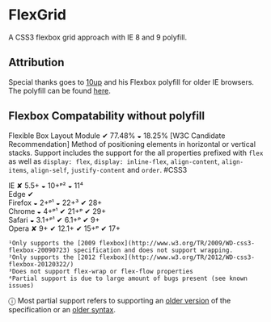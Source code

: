# FlexGrid

A CSS3 flexbox grid approach with IE 8 and 9 polyfill.
## Attribution

Special thanks goes to [10up](https://github.com/10up) and his Flexbox polyfill for older IE browsers. The polyfill can be found [here](https://github.com/10up/flexibility).

## Flexbox Compatability without polyfill
Flexible Box Layout Module ✔ 77.48% ◒ 18.25% [W3C Candidate Recommendation] Method of positioning elements in horizontal or vertical stacks. Support includes the support for the all properties prefixed with `flex` as well as `display: flex`, `display: inline-flex`, `align-content`, `align-items`, `align-self`, `justify-content` and `order`. #CSS3

IE ✘ 5.5+ ◒ 10+ᵖ² ◒ 11⁴  
Edge ✔  
Firefox ◒ 2+ᵖ¹ ◒ 22+³ ✔ 28+  
Chrome ◒ 4+ᵖ¹ ✔ 21+ᵖ ✔ 29+  
Safari ◒ 3.1+ᵖ¹ ✔ 6.1+ᵖ ✔ 9+  
Opera ✘ 9+ ✔ 12.1+ ✔ 15+ᵖ ✔ 17+  

    ¹Only supports the [2009 flexbox](http://www.w3.org/TR/2009/WD-css3-flexbox-20090723) specification and does not support wrapping.
    ²Only supports the [2012 flexbox](http://www.w3.org/TR/2012/WD-css3-flexbox-20120322/)
    ³Does not support flex-wrap or flex-flow properties
    ⁴Partial support is due to large amount of bugs present (see known issues)

ⓘ  Most partial support refers to supporting an [older version](http://www.w3.org/TR/2009/WD-css3-flexbox-20090723/) of the specification or an [older syntax](http://www.w3.org/TR/2012/WD-css3-flexbox-20120322/).
